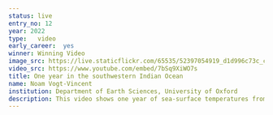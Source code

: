 ```yaml
---
status: live
entry_no: 12
year: 2022
type:   video
early_career:  yes 
winner: Winning Video
image_src: https://live.staticflickr.com/65535/52397054919_d1d996c73c_c_d.jpg
video_src: https://www.youtube.com/embed/7bSq9XiWO7s 
title: One year in the southwestern Indian Ocean
name: Noam Vogt-Vincent
institution: Department of Earth Sciences, University of Oxford
description: This video shows one year of sea-surface temperatures from WINDS-C, a 1/50° (c. 2km) resolution ocean model that covers almost all coral reefs in the southwestern Indian Ocean (SWIO). We have used this model (run on ARCHER2) to assess coral reef connectivity through larval dispersal on multi-decadal timescales across the SWIO. This video was made by rendering sea-surface temperature as a shaded height-map (as well as a traditional colourmap), which does a great job of emphasising flow across scales from 10s - 1000km. In this video, you can clearly see the major features of ocean circulation in the SWIO, such as the Southern Equatorial Current transporting water westwards towards Madagascar, which then intensifies into the rapid North Madagascar Current (flowing towards East Africa and shedding many eddies) and East Africa Coastal Current, which races northwards along the East African coast.
---
```

